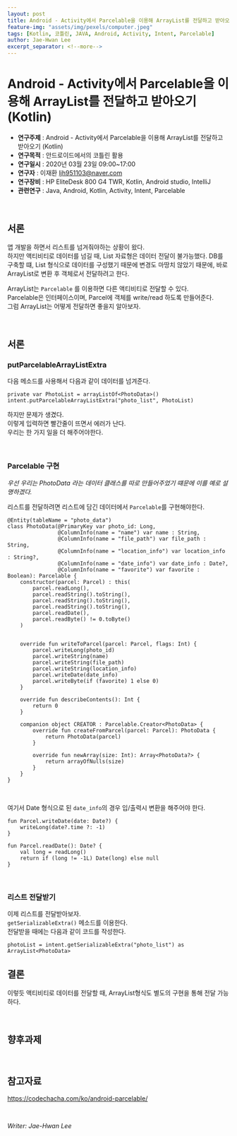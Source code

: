 ```yaml
---
layout: post
title: Android - Activity에서 Parcelable을 이용해 ArrayList를 전달하고 받아오기 (Kotlin)
feature-img: "assets/img/pexels/computer.jpeg"
tags: [Kotlin, 코틀린, JAVA, Android, Activity, Intent, Parcelable]
author: Jae-Hwan Lee
excerpt_separator: <!--more-->
---
```


# Android - Activity에서 Parcelable을 이용해 ArrayList를 전달하고 받아오기 (Kotlin)
<!--more-->
* **연구주제** : Android - Activity에서 Parcelable을 이용해 ArrayList를 전달하고 받아오기 (Kotlin)
* **연구목적** : 안드로이드에서의 코틀린 활용
* **연구일시** : 2020년 03월 23일 09:00~17:00
* **연구자** : 이재환 <ljh951103@naver.com>
* **연구장비** : HP EliteDesk 800 G4 TWR, Kotlin, Android studio, IntelliJ
* **관련연구** : Java, Android, Kotlin, Activity, Intent, Parcelable

<br>

## 서론

앱 개발을 하면서 리스트를 넘겨줘야하는 상황이 왔다.  
하지만 액티비티로 데이터를 넘길 때, List 자료형은 데이터 전달이 불가능했다.
DB를 구축할 떄, List 형식으로 데이터를 구성했기 때문에 변경도 마땅치 않았기 때문에, 바로 ArrayList로 변환 후 객체로서 전달하려고 한다. 

ArrayList는 `Parcelable` 를 이용하면 다른 액티비티로 전달할 수 있다.  
Parcelable은 인터페이스이며, Parcel에 객체를 write/read 하도록 만들어준다.  
그럼 ArrayList는 어떻게 전달하면 좋을지 알아보자.

<br>

## 서론

### **putParcelableArrayListExtra**

다음 메소드를 사용해서 다음과 같이 데이터를 넘겨준다.

````
private var PhotoList = arrayListOf<PhotoData>()
intent.putParcelableArrayListExtra("photo_list", PhotoList)
````

하지만 문제가 생겼다.    
이렇게 입력하면 빨간줄이 뜨면서 에러가 난다.  
우리는 한 가지 일을 더 해주어야한다.

<br>

### **Parcelable 구현**

*우선 우리는 PhotoData 라는 데이터 클래스를 따로 만들어주었기 떄문에 이를 예로 설명하겠다.*

리스트를 전달하려면 리스트에 담긴 데이터에서 `Parcelable`를 구현해야한다.

````
@Entity(tableName = "photo_data")
class PhotoData(@PrimaryKey var photo_id: Long,
                @ColumnInfo(name = "name") var name : String,
                @ColumnInfo(name = "file_path") var file_path : String,
                @ColumnInfo(name = "location_info") var location_info : String?,
                @ColumnInfo(name = "date_info") var date_info : Date?,
                @ColumnInfo(name = "favorite") var favorite : Boolean): Parcelable {
    constructor(parcel: Parcel) : this(
        parcel.readLong(),
        parcel.readString().toString(),
        parcel.readString().toString(),
        parcel.readString().toString(),
        parcel.readDate(),
        parcel.readByte() != 0.toByte()
    )


    override fun writeToParcel(parcel: Parcel, flags: Int) {
        parcel.writeLong(photo_id)
        parcel.writeString(name)
        parcel.writeString(file_path)
        parcel.writeString(location_info)
        parcel.writeDate(date_info)
        parcel.writeByte(if (favorite) 1 else 0)
    }

    override fun describeContents(): Int {
        return 0
    }

    companion object CREATOR : Parcelable.Creator<PhotoData> {
        override fun createFromParcel(parcel: Parcel): PhotoData {
            return PhotoData(parcel)
        }

        override fun newArray(size: Int): Array<PhotoData?> {
            return arrayOfNulls(size)
        }
    }
}
````

<br>

여기서 Date 형식으로 된 `date_info`의 경우 입/출력시 변환을 해주어야 한다.

````
fun Parcel.writeDate(date: Date?) {
    writeLong(date?.time ?: -1)
}

fun Parcel.readDate(): Date? {
    val long = readLong()
    return if (long != -1L) Date(long) else null
}
````

<br>

### **리스트 전달받기**

이제 리스트를 전달받아보자.  
`getSerializableExtra()` 메소드를 이용한다.  
전달받을 때에는 다음과 같이 코드를 작성한다.

````
photoList = intent.getSerializableExtra("photo_list") as ArrayList<PhotoData>
````

## 결론

이렇듯 액티비티로 데이터를 전달할 때, ArrayList형식도 별도의 구현을 통해 전달 가능하다.

<br>

## 향후과제

<br>

## 참고자료

<https://codechacha.com/ko/android-parcelable/>

<br>

*Writer: Jae-Hwan Lee*
